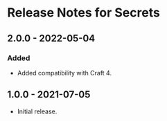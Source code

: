 # Release Notes for Secrets

## 2.0.0 - 2022-05-04
### Added
- Added compatibility with Craft 4.

## 1.0.0 - 2021-07-05
- Initial release.
